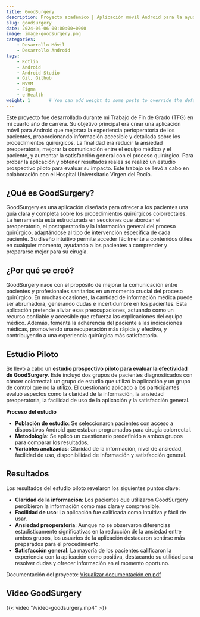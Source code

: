 ```yaml
---
title: GoodSurgery
description: Proyecto académico | Aplicación móvil Android para la ayuda, preparación y mejora de atención del paciente quirúrgico
slug: goodsurgery
date: 2024-06-06 00:00:00+0000
image: image-goodsurgery.png
categories:
    - Desarrollo Móvil
    - Desarrollo Android
tags:
    - Kotlin
    - Android
    - Android Studio
    - Git, Github
    - MVVM
    - Figma
    - e-Health
weight: 1       # You can add weight to some posts to override the default sorting (date descending)
---
```


Este proyecto fue desarrollado durante mi Trabajo de Fin de Grado (TFG) en mi cuarto año de carrera. Su objetivo principal era crear una aplicación móvil para Android que mejorara la experiencia perioperatoria de los pacientes, proporcionando información accesible y detallada sobre los procedimientos quirúrgicos. La finalidad era reducir la ansiedad preoperatoria, mejorar la comunicación entre el equipo médico y el paciente, y aumentar la satisfacción general con el proceso quirúrgico. Para probar la aplicación y obtener resultados reales se realizó un estudio prospectivo piloto para evaluar su impacto. Este trabajo se llevó a cabo en colaboración con el Hospital Universitario Virgen del Rocío.

## ¿Qué es GoodSurgery?
GoodSurgery es una aplicación diseñada para ofrecer a los pacientes una guía clara y completa sobre los procedimientos quirúrgicos colorrectales. La herramienta está estructurada en secciones que abordan el preoperatorio, el postoperatorio y la información general del proceso quirúrgico, adaptándose al tipo de intervención específica de cada paciente. Su diseño intuitivo permite acceder fácilmente a contenidos útiles en cualquier momento, ayudando a los pacientes a comprender y prepararse mejor para su cirugía.

## ¿Por qué se creó?
GoodSurgery nace con el propósito de mejorar la comunicación entre pacientes y profesionales sanitarios en un momento crucial del proceso quirúrgico. En muchas ocasiones, la cantidad de información médica puede ser abrumadora, generando dudas e incertidumbre en los pacientes. Esta aplicación pretende aliviar esas preocupaciones, actuando como un recurso confiable y accesible que refuerza las explicaciones del equipo médico. Además, fomenta la adherencia del paciente a las indicaciones médicas, promoviendo una recuperación más rápida y efectiva, y contribuyendo a una experiencia quirúrgica más satisfactoria.

## Estudio Piloto
Se llevó a cabo un **estudio prospectivo piloto para evaluar la efectividad de GoodSurgery**. Este incluyó dos grupos de pacientes diagnosticados con cáncer colorrectal: un grupo de estudio que utilizó la aplicación y un grupo de control que no la utilizó. El cuestionario aplicado a los participantes evaluó aspectos como la claridad de la información, la ansiedad preoperatoria, la facilidad de uso de la aplicación y la satisfacción general.

**Proceso del estudio**
- **Población de estudio**: Se seleccionaron pacientes con acceso a dispositivos Android que estaban programados para cirugía colorrectal.
- **Metodología**: Se aplicó un cuestionario predefinido a ambos grupos para comparar los resultados.
- **Variables analizadas**: Claridad de la información, nivel de ansiedad, facilidad de uso, disponibilidad de información y satisfacción general.

## Resultados
Los resultados del estudio piloto revelaron los siguientes puntos clave:
- **Claridad de la información**: Los pacientes que utilizaron GoodSurgery percibieron la información como más clara y comprensible.
- **Facilidad de uso**: La aplicación fue calificada como intuitiva y fácil de usar.
- **Ansiedad preoperatoria**: Aunque no se observaron diferencias estadísticamente significativas en la reducción de la ansiedad entre ambos grupos, los usuarios de la aplicación destacaron sentirse más preparados para el procedimiento.
- **Satisfacción general**: La mayoría de los pacientes calificaron la experiencia con la aplicación como positiva, destacando su utilidad para resolver dudas y ofrecer información en el momento oportuno.

Documentación del proyecto: [Visualizar documentación en pdf](/MemoriaTFG-IsraelBreaPiñero.pdf)

## Video GoodSurgery
{{< video "/video-goodsurgery.mp4" >}}
